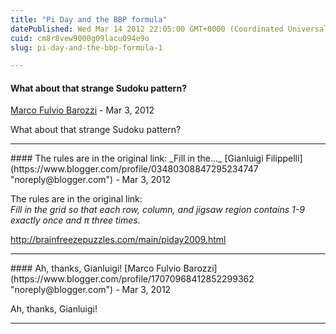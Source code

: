 ```yaml
---
title: "Pi Day and the BBP formula"
datePublished: Wed Mar 14 2012 22:05:00 GMT+0000 (Coordinated Universal Time)
cuid: cm8r8vew9000g09lacu094e9o
slug: pi-day-and-the-bbp-formula-1

---
```



#### What about that strange Sudoku pattern?
[Marco Fulvio Barozzi](https://www.blogger.com/profile/17070968412852299362 "noreply@blogger.com") - <time datetime="2012-03-14T23:31:23.385+01:00">Mar 3, 2012</time>

What about that strange Sudoku pattern?
<hr />
#### The rules are in the original link: _Fill in the..._
[Gianluigi Filippelli](https://www.blogger.com/profile/03480308847295234747 "noreply@blogger.com") - <time datetime="2012-03-14T23:35:30.847+01:00">Mar 3, 2012</time>

The rules are in the original link:  
_Fill in the grid so that each row, column, and jigsaw region contains 1-9 exactly once and π three times._  
  
http://brainfreezepuzzles.com/main/piday2009.html
<hr />
#### Ah, thanks, Gianluigi!
[Marco Fulvio Barozzi](https://www.blogger.com/profile/17070968412852299362 "noreply@blogger.com") - <time datetime="2012-03-14T23:43:39.800+01:00">Mar 3, 2012</time>

Ah, thanks, Gianluigi!
<hr />
